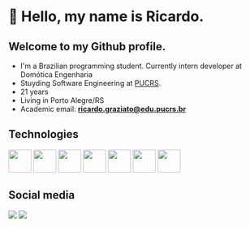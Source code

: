 # 👋 Hello, my name is Ricardo.
## Welcome to my Github profile. 
- I'm a Brazilian programming student. Currently intern developer at Domótica Engenharia
- Stuyding Software Engineering at <a href="https://www.pucrs.br/">PUCRS</a>.
- 21 years
- Living in Porto Alegre/RS
- Academic email: **ricardo.graziato@edu.pucrs.br**

## Technologies

<img src="https://cdn.jsdelivr.net/gh/devicons/devicon@latest/icons/java/java-original-wordmark.svg" width="45" height="45" />  <img src="https://cdn.jsdelivr.net/gh/devicons/devicon@latest/icons/python/python-original-wordmark.svg" width="45" height="45"/>  <img src="https://cdn.jsdelivr.net/gh/devicons/devicon@latest/icons/raspberrypi/raspberrypi-original.svg" width="45" height="45" /> <img src="https://cdn.jsdelivr.net/gh/devicons/devicon@latest/icons/react/react-original-wordmark.svg" width="45" height="45" />  <img src="https://cdn.jsdelivr.net/gh/devicons/devicon@latest/icons/git/git-original.svg"  width="45" height="45"/>  <img src="https://cdn.jsdelivr.net/gh/devicons/devicon@latest/icons/azuresqldatabase/azuresqldatabase-original.svg" width="45" height="45" /> <img src="https://cdn.jsdelivr.net/gh/devicons/devicon@latest/icons/arduino/arduino-original-wordmark.svg" width="45" height="45"/>
          

## Social media
<p align="left">
   <a href="https://www.linkedin.com/in/ricardo-graziato-caso/" alt="Linkedin">
  <img src="https://img.shields.io/badge/-Linkedin-0e76a8?style=flat-square&logo=Linkedin&logoColor=white&link=https://www.linkedin.com/in/ricardo-graziato-caso/" /></a>
  
   <a href="https://www.instagram.com/ricardo_graziato/" alt="Instagram">
  <img src="https://img.shields.io/badge/-Instagram-DF0174?style=flat-square&labelColor=DF0174&logo=instagram&logoColor=white&link=https://www.instagram.com/ricardo_graziato/"/></a>
</p> 
          
<!--
- 🔭 I’m currently working on ...
- 🌱 I’m currently learning ...
- 👯 I’m looking to collaborate on ...
- 🤔 I’m looking for help with ...
- 💬 Ask me about ...
- 📫 How to reach me: ...
- 😄 Pronouns: ...
- ⚡ Fun fact: ...
-->
